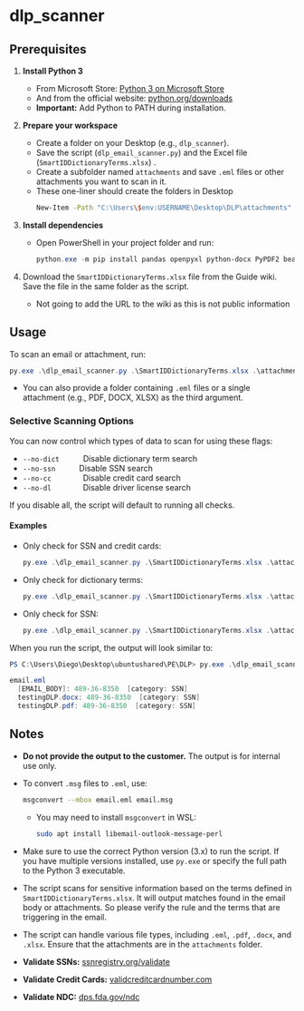 # dlp_scanner

## Prerequisites

1. **Install Python 3**
   - From Microsoft Store: [Python 3 on Microsoft Store](https://apps.microsoft.com/detail/9PNRBTZXMB4Z?hl=en-us&gl=GB&ocid=pdpshare)
   - And from the official website: [python.org/downloads](https://www.python.org/downloads/)
   - **Important:** Add Python to PATH during installation.

2. **Prepare your workspace**
   - Create a folder on your Desktop (e.g., `dlp_scanner`).
   - Save the script (`dlp_email_scanner.py`) and the Excel file (`SmartIDDictionaryTerms.xlsx`) .
   - Create a subfolder named `attachments` and save `.eml` files or other attachments you want to scan in it.
   - These one-liner should create the folders in Desktop
      ```bash
      New-Item -Path "C:\Users\$env:USERNAME\Desktop\DLP\attachments" -ItemType Directory
      ```
3. **Install dependencies**
   - Open PowerShell in your project folder and run:

     ```powershell
     python.exe -m pip install pandas openpyxl python-docx PyPDF2 beautifulsoup4
     ```
4. Download the `SmartIDDictionaryTerms.xlsx` file from the Guide wiki. Save the file in the same folder as the script.
   - Not going to add the URL to the wiki as this is not public information

## Usage

To scan an email or attachment, run:

```powershell
py.exe .\dlp_email_scanner.py .\SmartIDDictionaryTerms.xlsx .\attachments\email.eml
```

- You can also provide a folder containing `.eml` files or a single attachment (e.g., PDF, DOCX, XLSX) as the third argument.

### Selective Scanning Options

You can now control which types of data to scan for using these flags:

- `--no-dict`   Disable dictionary term search
- `--no-ssn`   Disable SSN search
- `--no-cc`    Disable credit card search
- `--no-dl`    Disable driver license search

If you disable all, the script will default to running all checks.

#### Examples

- Only check for SSN and credit cards:
  ```powershell
  py.exe .\dlp_email_scanner.py .\SmartIDDictionaryTerms.xlsx .\attachments\email.eml --no-dict --no-dl
  ```
- Only check for dictionary terms:
  ```powershell
  py.exe .\dlp_email_scanner.py .\SmartIDDictionaryTerms.xlsx .\attachments\email.eml --no-ssn --no-cc --no-dl
  ```
- Only check for SSN:
  ```powershell
  py.exe .\dlp_email_scanner.py .\SmartIDDictionaryTerms.xlsx .\attachments\email.eml --no-dict --no-cc --no-dl
  ```

When you run the script, the output will look similar to:

```powershell
PS C:\Users\Diego\Desktop\ubuntushared\PE\DLP> py.exe .\dlp_email_scanner.py .\SmartIDDictionaryTerms.xlsx .\attachments\email.eml --no-dict --no-cc --no-dl

email.eml
  [EMAIL_BODY]: 489-36-8350  [category: SSN]
  testingDLP.docx: 489-36-8350  [category: SSN]
  testingDLP.pdf: 489-36-8350  [category: SSN]
```

## Notes

- **Do not provide the output to the customer.** The output is for internal use only.

- To convert `.msg` files to `.eml`, use:

  ```bash
  msgconvert --mbox email.eml email.msg
  ```
  - You may need to install `msgconvert` in WSL:
    ```bash
    sudo apt install libemail-outlook-message-perl
    ```

- Make sure to use the correct Python version (3.x) to run the script. If you have multiple versions installed, use `py.exe` or specify the full path to the Python 3 executable.
- The script scans for sensitive information based on the terms defined in `SmartIDDictionaryTerms.xlsx`. It will output matches found in the email body or attachments. So please verify the rule and the terms that are triggering in the email.
- The script can handle various file types, including `.eml`, `.pdf`, `.docx`, and `.xlsx`. Ensure that the attachments are in the `attachments` folder.
- **Validate SSNs:** [ssnregistry.org/validate](https://www.ssnregistry.org/validate/)
- **Validate Credit Cards:** [validcreditcardnumber.com](https://www.validcreditcardnumber.com/)
- **Validate NDC:** [dps.fda.gov/ndc](https://dps.fda.gov/ndc/)
